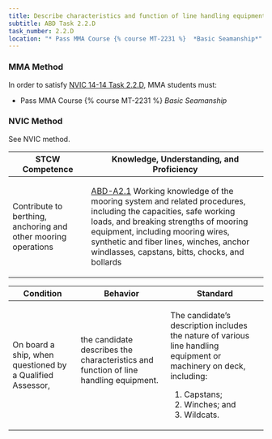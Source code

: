 ```yaml
---
title: Describe characteristics and function of line handling equipment
subtitle: ABD Task 2.2.D 
task_number: 2.2.D
location: "* Pass MMA Course {% course MT-2231 %}  *Basic Seamanship*" 
---
```



### MMA Method

In order to satisfy  [NVIC 14-14  Task  2.2.D]({{site.baseurl}}/assets/images/nvic-14-14.pdf), MMA students must:

* Pass MMA Course {% course MT-2231 %}  *Basic Seamanship*


### NVIC Method

<a onclick="togglevisibility('nvic_methods')" >See NVIC method.</a>

<div id='nvic_methods' class='hide'>

<table>
<thead>
<tr>
<th class='forty'> STCW Competence </th>
<th class='sixty'> Knowledge, Understanding, and Proficiency </th>
</tr>
</thead>




<tbody>
<tr><td markdown='1'>

Contribute to berthing, anchoring and other mooring operations

</td><td markdown='1'>

[ABD-A2.1](../../tables/25.html#ABD-A2.1) Working knowledge of the mooring system and related procedures, including the capacities, safe working loads, and breaking strengths of mooring equipment, including mooring wires, synthetic and fiber lines, winches, anchor windlasses, capstans, bitts, chocks, and bollards

</td></tr>


</tbody>
</table>


<table>
<thead>
<tr><th class='twenty'>  Condition </th><th class='twenty'> Behavior </th><th  class='sixty'>Standard </th></tr>
</thead>
<tbody >



<tr><td markdown='1'>

On board a ship, when questioned by a Qualified Assessor,

</td><td markdown='1'>

the candidate describes the characteristics and function of line handling equipment.

<br>

<div class="tooltip">
<span class="tooltiptext">
</span>
</div>


</td><td markdown='1'>

The candidate’s description includes the nature of various line handling equipment or machinery on deck, including:

1. Capstans;
2. Winches; and
3. Wildcats. 

</td></tr>
</tbody>
</table>
</div>
